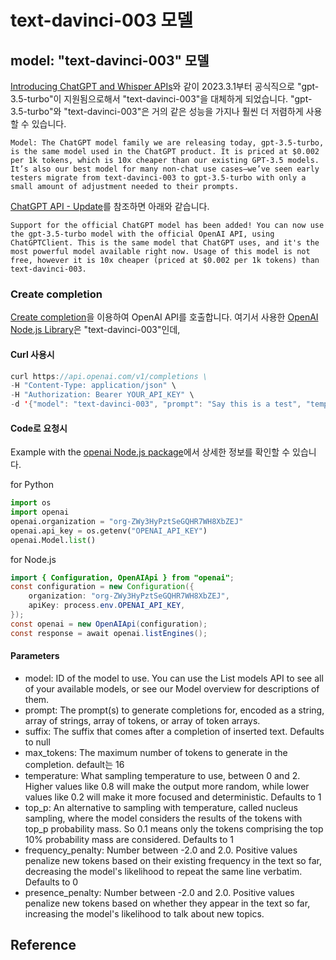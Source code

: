 # text-davinci-003 모델

## model: "text-davinci-003" 모델 

[Introducing ChatGPT and Whisper APIs](https://openai.com/blog/introducing-chatgpt-and-whisper-apis)와 같이 2023.3.1부터 공식직으로 "gpt-3.5-turbo"이 지원됨으로해서 "text-davinci-003"을 대체하게 되었습니다. "gpt-3.5-turbo"와 "text-davinci-003"은 거의 같은 성능을 가지나 훨씬 더 저렴하게 사용할 수 있습니다.

```text
Model: The ChatGPT model family we are releasing today, gpt-3.5-turbo, is the same model used in the ChatGPT product. It is priced at $0.002 per 1k tokens, which is 10x cheaper than our existing GPT-3.5 models. It’s also our best model for many non-chat use cases—we’ve seen early testers migrate from text-davinci-003 to gpt-3.5-turbo with only a small amount of adjustment needed to their prompts.
```

[ChatGPT API - Update](https://github.com/waylaidwanderer/node-chatgpt-api#updates)를 참조하면 아래와 같습니다. 

```text
Support for the official ChatGPT model has been added! You can now use the gpt-3.5-turbo model with the official OpenAI API, using ChatGPTClient. This is the same model that ChatGPT uses, and it's the most powerful model available right now. Usage of this model is not free, however it is 10x cheaper (priced at $0.002 per 1k tokens) than text-davinci-003.
```

### Create completion

[Create completion](https://platform.openai.com/docs/api-reference/completions/create)을 이용하여 OpenAI API를 호출합니다. 여기서 사용한 
[OpenAI Node.js Library](https://github.com/openai/openai-node)은 "text-davinci-003"인데, 


#### Curl 사용시 
```java
curl https://api.openai.com/v1/completions \
-H "Content-Type: application/json" \
-H "Authorization: Bearer YOUR_API_KEY" \
-d '{"model": "text-davinci-003", "prompt": "Say this is a test", "temperature": 0, "max_tokens": 7}'
```

#### Code로 요청시 

Example with the [openai Node.js package](https://platform.openai.com/docs/api-reference/requesting-organization)에서 상세한 정보를 확인할 수 있습니다.

for Python

```python
import os
import openai
openai.organization = "org-ZWy3HyPztSeGQHR7WH8XbZEJ"
openai.api_key = os.getenv("OPENAI_API_KEY")
openai.Model.list()
```

for Node.js

```java
import { Configuration, OpenAIApi } from "openai";
const configuration = new Configuration({
    organization: "org-ZWy3HyPztSeGQHR7WH8XbZEJ",
    apiKey: process.env.OPENAI_API_KEY,
});
const openai = new OpenAIApi(configuration);
const response = await openai.listEngines();
```

#### Parameters

- model: ID of the model to use. You can use the List models API to see all of your available models, or see our Model overview for descriptions of them.
- prompt: The prompt(s) to generate completions for, encoded as a string, array of strings, array of tokens, or array of token arrays.
- suffix: The suffix that comes after a completion of inserted text. Defaults to null
- max_tokens: The maximum number of tokens to generate in the completion. default는 16
- temperature: What sampling temperature to use, between 0 and 2. Higher values like 0.8 will make the output more random, while lower values like 0.2 will make it more focused and deterministic. Defaults to 1
- top_p: An alternative to sampling with temperature, called nucleus sampling, where the model considers the results of the tokens with top_p probability mass. So 0.1 means only the tokens comprising the top 10% probability mass are considered. Defaults to 1
- frequency_penalty: Number between -2.0 and 2.0. Positive values penalize new tokens based on their existing frequency in the text so far, decreasing the model's likelihood to repeat the same line verbatim. Defaults to 0
- presence_penalty: Number between -2.0 and 2.0. Positive values penalize new tokens based on whether they appear in the text so far, increasing the model's likelihood to talk about new topics.

## Reference
